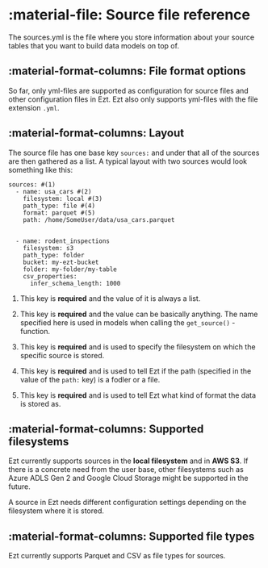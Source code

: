 # :material-file: Source file reference

The sources.yml is the file where you store information about your source tables that you want to build data models on top of.

## :material-format-columns: File format options

So far, only yml-files are supported as configuration for source files and other configuration files in Ezt. Ezt also only supports yml-files with the file extension `.yml`.

## :material-format-columns: Layout

The source file has one base key `sources:` and under that all of the sources are then gathered as a list. A typical layout with two sources would look something like this:

``` { .yaml title="sources.yml" .annotate }
sources: #(1)
  - name: usa_cars #(2)
    filesystem: local #(3)
    path_type: file #(4)
    format: parquet #(5)
    path: /home/SomeUser/data/usa_cars.parquet
    

  - name: rodent_inspections
    filesystem: s3
    path_type: folder
    bucket: my-ezt-bucket
    folder: my-folder/my-table
    csv_properties:
      infer_schema_length: 1000
```

1. This key is **required** and the value of it is always a list.

2. This key is **required** and the value can be basically anything. The name specified here is used in models when calling the `get_source()` -function.

3. This key is **required** and is used to specify the filesystem on which the specific source is stored.

4. This key is **required** and is used to tell Ezt if the path (specified in the value of the `path:` key) is a fodler or a file.

5. This key is **required** and is used to tell Ezt what kind of format the data is stored as.

## :material-format-columns: Supported filesystems

Ezt currently supports sources in the **local filesystem** and in **AWS S3**. If there is a concrete need from the user base, other filesystems such as Azure ADLS Gen 2 and Google Cloud Storage might be supported in the future.

A source in Ezt needs different configuration settings depending on the filesystem where it is stored.

## :material-format-columns: Supported file types

Ezt currently supports Parquet and CSV as file types for sources.
